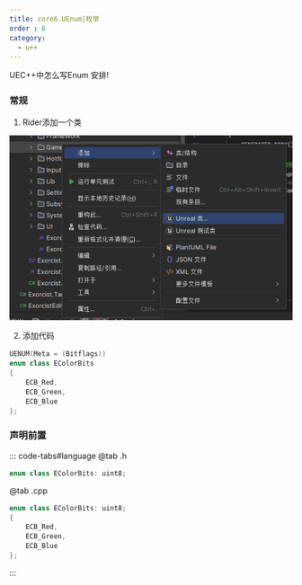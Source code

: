 ```yaml
---
title: core6.UEnum|枚举
order : 6
category:
  - u++
---
```


<ChatMessage avatar="../../assets/emoji/hh.png" :avatarWidth="40">
UEC++中怎么写Enum
</ChatMessage>

<ChatMessage avatar="../../assets/emoji/new9.png" :avatarWidth="40" alignLeft>
安排!
</ChatMessage>


### 常规

1. Rider添加一个类

![](..%2Fassets%2Fclassadd.png)


2. 添加代码

```cpp
UENUM(Meta = (Bitflags))
enum class EColorBits
{
    ECB_Red,
    ECB_Green,
    ECB_Blue
};
```
### 声明前置

::: code-tabs#language
@tab .h
```cpp
enum class EColorBits: uint8;
```
@tab .cpp
```cpp
enum class EColorBits: uint8;
{
    ECB_Red,
    ECB_Green,
    ECB_Blue
};
```
:::